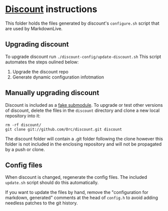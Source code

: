 # [Discount][] instructions #

This folder holds the files generated by discount's `configure.sh` script that are used by MarkdownLive.

## Upgrading discount ##

To upgrade discount run `./discount-config/update-discount.sh`
This script automates the steps oulined below:

1. Upgrade the discount repo
2. Generate dynamic configuration infotmation

## Manually upgrading discount ##

Discount is included as a [fake submodule][]. To upgrade or test other versions of discount, delete the files in the `discount` directory and clone a new local repository into it:

	rm -rf discount/
	git clone git://github.com/Orc/discount.git discount

The discount folder will contain a .git folder following the clone however this folder is not included in the enclosing repository and will not be propagated by a push or clone. 

## Config files ##

When discount is changed, regenerate the config files. The included `update.sh` script should do this automatically.

If you want to update the files by hand, remove the "configuration for markdown, generated" comments at the head of `config.h` to avoid adding needless patches to the git history.

[discount]:https://github.com/Orc/discount
[fake submodule]:http://debuggable.com/posts/git-fake-submodules:4b563ee4-f3cc-4061-967e-0e48cbdd56cb
